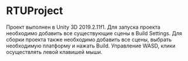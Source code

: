 # RTUProject 
Проект выполнен в Unity 3D 2019.2.11f1. Для запуска проекта необходимо добавить все существующие сцены в Build Settings. Для сборки проекта также необходимо добавить все сцены, выбрать необходимую платформу и нажать Build.
Управление WASD, клики осуществлять левой клавишей мыши.

